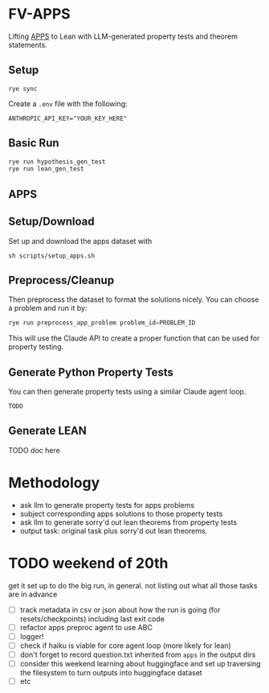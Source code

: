 # FV-APPS

Lifting [APPS](https://github.com/hendrycks/apps) to Lean with LLM-generated property tests and theorem statements.

## Setup

```
rye sync
```

Create a `.env` file with the following:
```
ANTHROPIC_API_KEY="YOUR_KEY_HERE"
```

## Basic Run

``` sh
rye run hypothesis_gen_test
rye run lean_gen_test
```

## APPS

## Setup/Download
Set up and download the apps dataset with
```
sh scripts/setup_apps.sh
```
## Preprocess/Cleanup
Then preprocess the dataset to format the solutions nicely. You can choose a problem and run it by:
```python
rye run preprocess_app_problem problem_id=PROBLEM_ID
```
This will use the Claude API to create a proper function that can be used for property testing.

## Generate Python Property Tests
You can then generate property tests using a similar Claude agent loop.
```
TODO
```

## Generate LEAN
TODO doc here

# Methodology
- ask llm to generate property tests for apps problems
- subject corresponding apps solutions to those property tests
- ask llm to generate sorry'd out lean theorems from property tests
- output task: original task plus sorry'd out lean theorems.

# TODO weekend of 20th
get it set up to do the big run, in general. not listing out what all those tasks are in advance
- [ ] track metadata in csv or json about how the run is going (for resets/checkpoints) including last exit code
- [ ] refactor apps preproc agent to use ABC
- [ ] logger!
- [ ] check if haiku is viable for core agent loop (more likely for lean)
- [ ] don't forget to record question.txt inherited from `apps` in the output dirs
- [ ] consider this weekend learning about huggingface and set up traversing the filesystem to turn outputs into huggingface dataset
- [ ] etc
